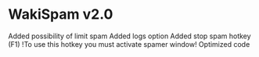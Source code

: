 # WakiSpam v2.0

Added possibility of limit spam
Added logs option
Added stop spam hotkey (F1) !To use this hotkey you must activate spamer window!
Optimized code
